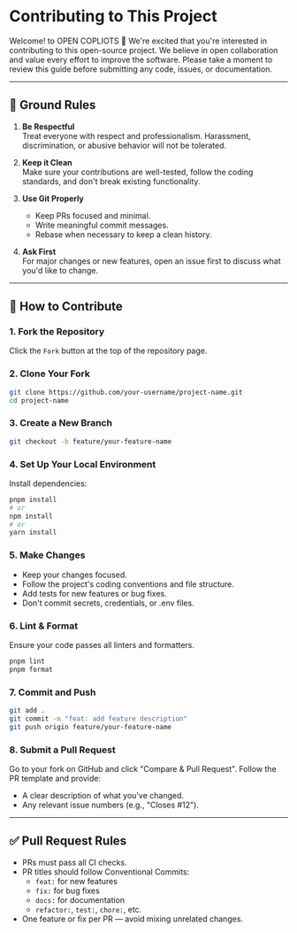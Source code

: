# Contributing to This Project

Welcome! to OPEN COPLIOTS 🎉 We're excited that you're interested in contributing to this open-source project. We believe in open collaboration and value every effort to improve the software. Please take a moment to review this guide before submitting any code, issues, or documentation.

---

## 📌 Ground Rules

1. **Be Respectful**  
   Treat everyone with respect and professionalism. Harassment, discrimination, or abusive behavior will not be tolerated.

2. **Keep it Clean**  
   Make sure your contributions are well-tested, follow the coding standards, and don't break existing functionality.

3. **Use Git Properly**  
   - Keep PRs focused and minimal.
   - Write meaningful commit messages.
   - Rebase when necessary to keep a clean history.

4. **Ask First**  
   For major changes or new features, open an issue first to discuss what you'd like to change.

---

## 🚀 How to Contribute

### 1. Fork the Repository

Click the `Fork` button at the top of the repository page.

### 2. Clone Your Fork

```bash
git clone https://github.com/your-username/project-name.git
cd project-name
```

### 3. Create a New Branch

```bash
git checkout -b feature/your-feature-name
```

### 4. Set Up Your Local Environment

Install dependencies:

```bash
pnpm install
# or
npm install
# or
yarn install
```

### 5. Make Changes

- Keep your changes focused.
- Follow the project's coding conventions and file structure.
- Add tests for new features or bug fixes.
- Don't commit secrets, credentials, or .env files.

### 6. Lint & Format

Ensure your code passes all linters and formatters.

```bash
pnpm lint
pnpm format
```

### 7. Commit and Push

```bash
git add .
git commit -m "feat: add feature description"
git push origin feature/your-feature-name
```

### 8. Submit a Pull Request

Go to your fork on GitHub and click "Compare & Pull Request". Follow the PR template and provide:

- A clear description of what you've changed.
- Any relevant issue numbers (e.g., "Closes #12").

---

## ✅ Pull Request Rules

- PRs must pass all CI checks.
- PR titles should follow Conventional Commits:
  - `feat:` for new features
  - `fix:` for bug fixes
  - `docs:` for documentation
  - `refactor:`, `test:`, `chore:`, etc.
- One feature or fix per PR — avoid mixing unrelated changes. 